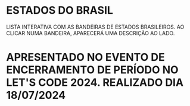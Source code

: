 # ESTADOS DO BRASIL
LISTA INTERATIVA COM AS BANDEIRAS DE ESTADOS BRASILEIROS. AO CLICAR NUMA BANDEIRA, APARECERÁ UMA DESCRIÇÃO AO LADO. 
# APRESENTADO NO EVENTO DE ENCERRAMENTO DE PERÍODO NO LET'S CODE 2024. REALIZADO DIA 18/07/2024 
